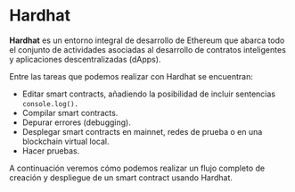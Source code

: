 # Hardhat

**Hardhat** es un entorno integral de desarrollo de Ethereum que abarca todo el conjunto de actividades asociadas al desarrollo de contratos inteligentes y aplicaciones descentralizadas (dApps).

Entre las tareas que podemos realizar con Hardhat se encuentran:

* Editar smart contracts, añadiendo la posibilidad de incluir sentencias `console.log().`
* Compilar smart contracts.
* Depurar errores (debugging).
* Desplegar smart contracts en mainnet, redes de prueba o en una blockchain virtual local.
* Hacer pruebas.

A continuación veremos cómo podemos realizar un flujo completo de creación y despliegue de un smart contract usando Hardhat.
